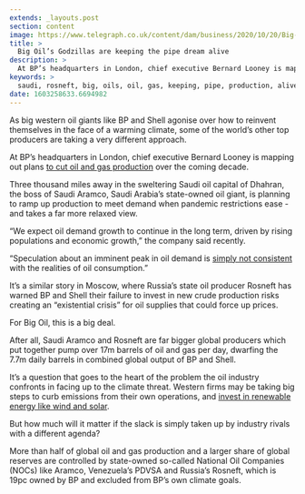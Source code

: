 ```yaml
--- 
extends: _layouts.post 
section: content 
image: https://www.telegraph.co.uk/content/dam/business/2020/10/20/Big-Oil-3-oil-over_trans_NvBQzQNjv4BqVe9MDyUguKJ6jHXM6y_WU5Ati8lfakIPVnFiZKbz3Bo.jpg?impolicy=logo-overlay 
title: > 
  Big Oil’s Godzillas are keeping the pipe dream alive 
description: > 
  At BP’s headquarters in London, chief executive Bernard Looney is mapping out plans to cut oil and gas production over the coming decade.“We expect oil demand growth to continue in the long term, driven by rising populations and economic growth,” the company said recently.For Big Oil, this is a big deal.Western firms may be taking big steps to curb emissions from their own operations, and invest in renewable energy like wind and solar.But how much will it matter if the slack is simply taken up by industry rivals with a different agenda? 
keywords: > 
  saudi, rosneft, big, oils, oil, gas, keeping, pipe, production, alive, godzillas, global, climate, demand, dream, bp 
date: 1603258633.6694982 
--- 
```

<div><p>As big western oil giants like BP and Shell agonise over how to reinvent themselves in the face of a warming climate, some of the world&#8217;s other top producers are taking a very different approach.</p>
<p>At BP&#8217;s headquarters in London, chief executive Bernard Looney is mapping out plans <a href="https://www.telegraph.co.uk/business/2020/02/12/bp-plans-big-cuts-carbon-emissions-net-zero-push/">to cut oil and gas production</a> over the coming decade.</p>
<p>Three thousand miles away in the sweltering Saudi oil capital of Dhahran, the boss of Saudi Aramco, Saudi Arabia&#8217;s state-owned oil giant, is planning to ramp up production to meet demand when pandemic restrictions ease - and takes a far more relaxed view.</p>
<p>&#8220;We expect oil demand growth to continue in the long term, driven by rising populations and economic growth,&#8221; the company said recently.</p>
<p>&#8220;Speculation about an imminent peak in oil demand is <a href="https://www.telegraph.co.uk/business/2020/05/25/reports-oils-demise-have-greatly-exaggerated/">simply not consistent</a> with the realities of oil consumption.&#8221;</p>
<p>It&#8217;s a similar story in Moscow, where Russia&#8217;s state oil producer Rosneft has warned BP and Shell their failure to invest in new crude production risks creating an &#8220;existential crisis&#8221; for oil supplies that could force up prices.</p>
<p>For Big Oil, this is a big deal.</p>
<p>After all, Saudi Aramco and Rosneft are far bigger global producers which put together pump over 17m barrels of oil and gas per day, dwarfing the 7.7m daily barrels in combined global output of BP and Shell.</p>
<p>It&#8217;s a question that goes to the heart of the problem the oil industry confronts in facing up to the climate threat. Western firms may be taking big steps to curb emissions from their own operations, and <a href="https://www.telegraph.co.uk/business/2020/10/20/orsted-oil-giant-went-dirty-fuel-clean-energy-decade/">invest in renewable energy like wind and solar</a>.</p>
<p>But how much will it matter if the slack is simply taken up by industry rivals with a different agenda?</p>
<p>More than half of global oil and gas production and a larger share of global reserves are controlled by state-owned so-called National Oil Companies (NOCs) like Aramco, Venezuela&#8217;s PDVSA and Russia&#8217;s Rosneft, which is 19pc owned by BP and excluded from BP&#8217;s own climate goals.</p>
</div>